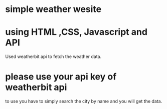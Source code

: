 # simple weather wesite 
# using HTML ,CSS, Javascript and API
Used weatherbit api to fetch the weather data.
# please use your api key of weatherbit api
to use you have to simply search the city by name and you will get the data.


